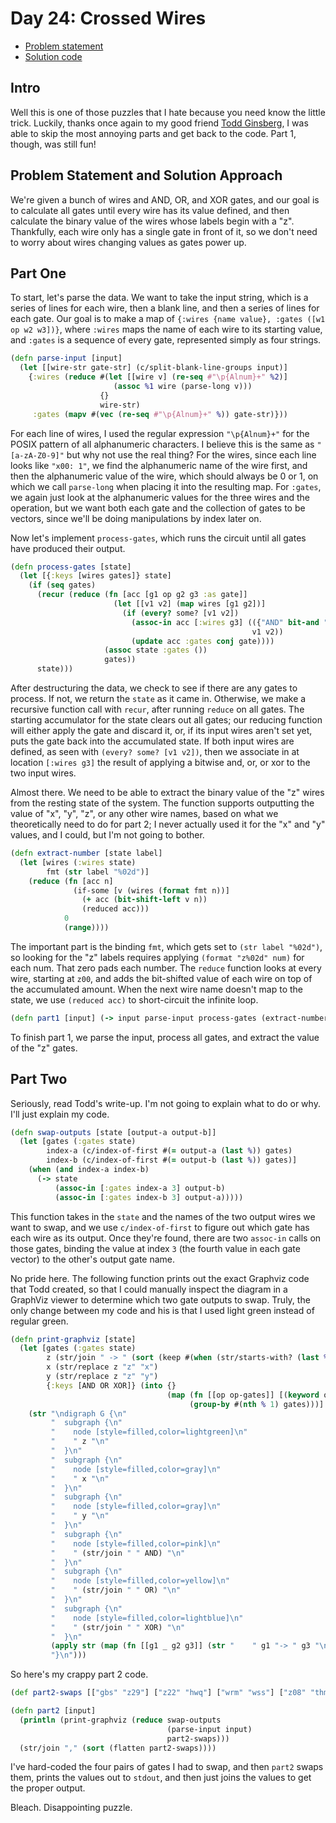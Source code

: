 # Day 24: Crossed Wires

* [Problem statement](https://adventofcode.com/2024/day/24)
* [Solution code](https://github.com/abyala/advent-2024-clojure/blob/master/src/advent_2024_clojure/day24.clj)

## Intro

Well this is one of those puzzles that I hate because you need know the little trick. Luckily, thanks once again to my
good friend [Todd Ginsberg](https://todd.ginsberg.com/post/advent-of-code/2024/day24/), I was able to skip the most
annoying parts and get back to the code. Part 1, though, was still fun!

## Problem Statement and Solution Approach

We're given a bunch of wires and AND, OR, and XOR gates, and our goal is to calculate all gates until every wire has
its value defined, and then calculate the binary value of the wires whose labels begin with a "z". Thankfully, each
wire only has a single gate in front of it, so we don't need to worry about wires changing values as gates power up.

## Part One

To start, let's parse the data. We want to take the input string, which is a series of lines for each wire, then a
blank line, and then a series of lines for each gate. Our goal is to make a map of
`{:wires {name value}, :gates ([w1 op w2 w3])}`, where `:wires` maps the name of each wire to its starting value, and
`:gates` is a sequence of every gate, represented simply as four strings.

```clojure
(defn parse-input [input]
  (let [[wire-str gate-str] (c/split-blank-line-groups input)]
    {:wires (reduce #(let [[wire v] (re-seq #"\p{Alnum}+" %2)]
                       (assoc %1 wire (parse-long v)))
                    {}
                    wire-str)
     :gates (mapv #(vec (re-seq #"\p{Alnum}+" %)) gate-str)}))
```

For each line of wires, I used the regular expression `"\p{Alnum}+"` for the POSIX pattern of all alphanumeric
characters. I believe this is the same as `"[a-zA-Z0-9]"` but why not use the real thing? For the wires, since each
line looks like `"x00: 1"`, we find the alphanumeric name of the wire first, and then the alphanumeric value of the
wire, which should always be 0 or 1, on which we call `parse-long` when placing it into the resulting map. For
`:gates`, we again just look at the alphanumeric values for the three wires and the operation, but we want both each
gate and the collection of gates to be vectors, since we'll be doing manipulations by index later on.

Now let's implement `process-gates`, which runs the circuit until all gates have produced their output.

```clojure
(defn process-gates [state]
  (let [{:keys [wires gates]} state]
    (if (seq gates)
      (recur (reduce (fn [acc [g1 op g2 g3 :as gate]]
                       (let [[v1 v2] (map wires [g1 g2])]
                         (if (every? some? [v1 v2])
                           (assoc-in acc [:wires g3] (({"AND" bit-and "OR" bit-or "XOR" bit-xor} op)
                                                      v1 v2))
                           (update acc :gates conj gate))))
                     (assoc state :gates ())
                     gates))
      state)))
```

After destructuring the data, we check to see if there are any gates to process. If not, we return the `state` as it
came in. Otherwise, we make a recursive function call with `recur`, after running `reduce` on all gates. The starting
accumulator for the state clears out all gates; our reducing function will either apply the gate and discard it, or, if
its input wires aren't set yet, puts the gate back into the accumulated state. If both input wires are defined, as seen
with `(every? some? [v1 v2])`, then we associate in at location `[:wires g3]` the result of applying a bitwise and, or,
or xor to the two input wires.

Almost there. We need to be able to extract the binary value of the "z" wires from the resting state of the system. 
The function supports outputting the value of "x", "y", "z", or any other wire names, based on what we theoretically
need to do for part 2; I never actually used it for the "x" and "y" values, and I could, but I'm not going to bother.

```clojure
(defn extract-number [state label]
  (let [wires (:wires state)
        fmt (str label "%02d")]
    (reduce (fn [acc n]
              (if-some [v (wires (format fmt n))]
                (+ acc (bit-shift-left v n))
                (reduced acc)))
            0
            (range))))
```

The important part is the binding `fmt`, which gets set to `(str label "%02d")`, so looking for the "z" labels requires
applying `(format "z%02d" num)` for each num. That zero pads each number. The `reduce` function looks at every wire,
starting at `z00`, and adds the bit-shifted value of each wire on top of the accumulated amount. When the next wire
name doesn't map to the state, we use `(reduced acc)` to short-circuit the infinite loop.

```clojure
(defn part1 [input] (-> input parse-input process-gates (extract-number "z")))
```

To finish part 1, we parse the input, process all gates, and extract the value of the "z" gates.

## Part Two

Seriously, read Todd's write-up. I'm not going to explain what to do or why. I'll just explain my code.

```clojure
(defn swap-outputs [state [output-a output-b]]
  (let [gates (:gates state)
        index-a (c/index-of-first #(= output-a (last %)) gates)
        index-b (c/index-of-first #(= output-b (last %)) gates)]
    (when (and index-a index-b)
      (-> state
          (assoc-in [:gates index-a 3] output-b)
          (assoc-in [:gates index-b 3] output-a)))))
```

This function takes in the `state` and the names of the two output wires we want to swap, and we use `c/index-of-first`
to figure out which gate has each wire as its output. Once they're found, there are two `assoc-in` calls on those gates,
binding the value at index `3` (the fourth value in each gate vector) to the other's output gate name.

No pride here. The following function prints out the exact Graphviz code that Todd created, so that I could manually
inspect the diagram in a GraphViz viewer to determine which two gate outputs to swap. Truly, the only change between
my code and his is that I used light green instead of regular green.

```clojure
(defn print-graphviz [state]
  (let [gates (:gates state)
        z (str/join " -> " (sort (keep #(when (str/starts-with? (last %) "z") (last %)) gates)))
        x (str/replace z "z" "x")
        y (str/replace z "z" "y")
        {:keys [AND OR XOR]} (into {}
                                   (map (fn [[op op-gates]] [(keyword op) (map last op-gates)])
                                        (group-by #(nth % 1) gates)))]
    (str "\ndigraph G {\n"
         "  subgraph {\n"
         "    node [style=filled,color=lightgreen]\n"
         "    " z "\n"
         "  }\n"
         "  subgraph {\n"
         "    node [style=filled,color=gray]\n"
         "    " x "\n"
         "  }\n"
         "  subgraph {\n"
         "    node [style=filled,color=gray]\n"
         "    " y "\n"
         "  }\n"
         "  subgraph {\n"
         "    node [style=filled,color=pink]\n"
         "    " (str/join " " AND) "\n"
         "  }\n"
         "  subgraph {\n"
         "    node [style=filled,color=yellow]\n"
         "    " (str/join " " OR) "\n"
         "  }\n"
         "  subgraph {\n"
         "    node [style=filled,color=lightblue]\n"
         "    " (str/join " " XOR) "\n"
         "  }\n"
         (apply str (map (fn [[g1 _ g2 g3]] (str "    " g1 "-> " g3 "\n    " g2 " -> " g3 "\n")) gates))
         "}\n")))
```

So here's my crappy part 2 code.

```clojure
(def part2-swaps [["gbs" "z29"] ["z22" "hwq"] ["wrm" "wss"] ["z08" "thm"]])

(defn part2 [input]
  (println (print-graphviz (reduce swap-outputs
                                   (parse-input input)
                                   part2-swaps)))
  (str/join "," (sort (flatten part2-swaps))))
```

I've hard-coded the four pairs of gates I had to swap, and then `part2` swaps them, prints the values out to `stdout`,
and then just joins the values to get the proper output.

Bleach. Disappointing puzzle.
